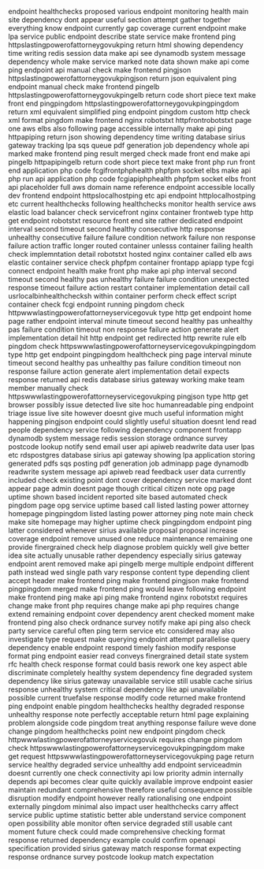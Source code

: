 endpoint healthchecks proposed various endpoint monitoring health main site dependency dont appear useful section attempt gather together everything know endpoint currently gap coverage current endpoint make lpa service public endpoint describe state service make frontend ping httpslastingpowerofattorneygovukping return html showing dependency time writing redis session data make api see dynamodb system message dependency whole make service marked note data shown make api come ping endpoint api manual check make frontend pingjson httpslastingpowerofattorneygovukpingjson return json equivalent ping endpoint manual check make frontend pingelb httpslastingpowerofattorneygovukpingelb return code short piece text make front end pingpingdom httpslastingpowerofattorneygovukpingpingdom return xml equivalent simplified ping endpoint pingdom custom http check xml format pingdom make frontend nginx robotstxt httpfrontrobotstxt page one aws elbs also following page accessible internally make api ping httpapiping return json showing dependency time writing database sirius gateway tracking lpa sqs queue pdf generation job dependency whole api marked make frontend ping result merged check made front end make api pingelb httpapipingelb return code short piece text make front php run front end application php code fcgifrontphphealth phpfpm socket elbs make api php run api application php code fcgiapiphphealth phpfpm socket elbs front api placeholder full aws domain name reference endpoint accessible locally dev frontend endpoint httpslocalhostping etc api endpoint httplocalhostping etc current healthchecks following healthchecks monitor health service aws elastic load balancer check servicefront nginx container frontweb type http get endpoint robotstxt resource front end site rather dedicated endpoint interval second timeout second healthy consecutive http response unhealthy consecutive failure failure condition network failure non response failure action traffic longer routed container unlesss container failing health check implemntation detail robotstxt hosted nginx container called elb aws elastic container service check phpfpm container frontapp apiapp type fcgi connect endpoint health make front php make api php interval second timeout second healthy pas unhealthy failure failure condition unexpected response timeout failure action restart container implementation detail call usrlocalbinhealthchecksh within container perform check effect script container check fcgi endpoint running pingdom check httpwwwlastingpowerofattorneyservicegovuk type http get endpoint home page rather endpoint interval minute timeout second healthy pas unhealthy pas failure condition timeout non response failure action generate alert implementation detail hit http endpoint get redirected http rewrite rule elb pingdom check httpswwwlastingpowerofattorneyservicegovukpingpingdom type http get endpoint pingpingdom healthcheck ping page interval minute timeout second healthy pas unhealthy pas failure condition timeout non response failure action generate alert implementation detail expects response returned api redis database sirius gateway working make team member manually check httpswwwlastingpowerofattorneyservicegovukping pingjson type http get browser possibly issue detected live site hoc humanreadable ping endpoint triage issue live site however doesnt give much useful information might happening pingjson endpoint could slightly useful situation doesnt lend read people dependency service following dependency component frontapp dynamodb system message redis session storage ordnance survey postcode lookup notify send email user api apiweb readwrite data user lpas etc rdspostgres database sirius api gateway showing lpa application storing generated pdfs sqs posting pdf generation job adminapp page dynamodb readwrite system message api apiweb read feedback user data currently included check existing point dont cover dependency service marked dont appear page admin doesnt page though critical citizen note opg page uptime shown based incident reported site based automated check pingdom page opg service uptime based call listed lasting power attorney homepage pingpingdom listed lasting power attorney ping note main check make site homepage may higher uptime check pingpingdom endpoint ping latter considered whenever sirius available proposal proposal increase coverage endpoint remove unused one reduce maintenance remaining one provide finergrained check help diagnose problem quickly well give better idea site actually unusable rather dependency especially sirius gateway endpoint arent removed make api pingelb merge multiple endpoint different path instead wed single path vary response content type depending client accept header make frontend ping make frontend pingjson make frontend pingpingdom merged make frontend ping would leave following endpoint make frontend ping make api ping make frontend nginx robotstxt requires change make front php requires change make api php requires change extend remaining endpoint cover dependency arent checked moment make frontend ping also check ordnance survey notify make api ping also check party service careful often ping term service etc considered may also investigate type request make querying endpoint attempt parallelise query dependency enable endpoint respond timely fashion modify response format ping endpoint easier read conveys finergrained detail state system rfc health check response format could basis rework one key aspect able discriminate completely healthy system dependency fine degraded system dependency like sirius gateway unavailable service still usable cache sirius response unhealthy system critical dependency like api unavailable possible current truefalse response modify code returned make frontend ping endpoint enable pingdom healthchecks healthy degraded response unhealthy response note perfectly acceptable return html page explaining problem alongside code pingdom treat anything response failure weve done change pingdom healthchecks point new endpoint pingdom check httpwwwlastingpowerofattorneyservicegovuk requires change pingdom check httpswwwlastingpowerofattorneyservicegovukpingpingdom make get request httpswwwlastingpowerofattorneyservicegovukping page return service healthy degraded service unhealthy add endpoint serviceadmin doesnt currently one check connectivity api low priority admin internally depends api becomes clear quite quickly available improve endpoint easier maintain redundant comprehensive therefore useful consequence possible disruption modify endpoint however really rationalising one endpoint externally pingdom minimal also impact user healthchecks carry affect service public uptime statistic better able understand service component open possibility able monitor often service degraded still usable cant moment future check could made comprehensive checking format response returned dependency example could confirm openapi specification provided sirius gateway match response format expecting response ordnance survey postcode lookup match expectation
